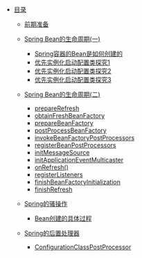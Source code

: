 - [目录](/md/source_code/spring/_sidebar.md)

    - [前期准备](/md/source_code/spring/前期准备/前期准备)

    - [Spring Bean的生命周期(一)](/md/source_code/spring/Spring%20Bean的生命周期(一)/Spring%20Bean的生命周期(一))
      - [Spring容器的Bean是如何创建的](/md/source_code/spring/Spring%20Bean的生命周期(一)/Spring%20Bean的生命周期(一)?id=spring容器的bean是如何创建的)
      - [优先实例化启动配置类探究1](/md/source_code/spring/Spring%20Bean的生命周期(一)/Spring%20Bean的生命周期(一)?id=思考)
      - [优先实例化启动配置类探究2](/md/source_code/spring/Spring%20Bean的生命周期(一)/Spring%20Bean的生命周期(一)?id=思考-1)
      - [优先实例化启动配置类探究3](/md/source_code/spring/Spring%20Bean的生命周期(一)/Spring%20Bean的生命周期(一)?id=思考-2)

    - [Spring Bean的生命周期(二)](/md/source_code/spring/Spring%20Bean的生命周期(二)/Spring%20Bean的生命周期(二))
        - [prepareRefresh](/md/source_code/spring/Spring%20Bean的生命周期(二)/Spring%20Bean的生命周期(二)?id=preparerefresh)
        - [obtainFreshBeanFactory](/md/source_code/spring/Spring%20Bean的生命周期(二)/Spring%20Bean的生命周期(二)?id=obtainfreshbeanfactory)
        - [prepareBeanFactory](/md/source_code/spring/Spring%20Bean的生命周期(二)/Spring%20Bean的生命周期(二)?id=preparebeanfactory)
        - [postProcessBeanFactory](/md/source_code/spring/Spring%20Bean的生命周期(二)/Spring%20Bean的生命周期(二)?id=postprocessbeanfactory)
        - [invokeBeanFactoryPostProcessors](/md/source_code/spring/Spring%20Bean的生命周期(二)/Spring%20Bean的生命周期(二)?id=invokebeanfactorypostprocessors)
        - [registerBeanPostProcessors](/md/source_code/spring/Spring%20Bean的生命周期(二)/Spring%20Bean的生命周期(二)?id=registerbeanpostprocessors)
        - [initMessageSource](/md/source_code/spring/Spring%20Bean的生命周期(二)/Spring%20Bean的生命周期(二)?id=initmessagesource)
        - [initApplicationEventMulticaster](/md/source_code/spring/Spring%20Bean的生命周期(二)/Spring%20Bean的生命周期(二)?id=initapplicationeventmulticaster)
        - [onRefresh()](/md/source_code/spring/Spring%20Bean的生命周期(二)/Spring%20Bean的生命周期(二)?id=onrefresh)
        - [registerListeners](/md/source_code/spring/Spring%20Bean的生命周期(二)/Spring%20Bean的生命周期(二)?id=registerlisteners)
        - [finishBeanFactoryInitialization](/md/source_code/spring/Spring%20Bean的生命周期(二)/Spring%20Bean的生命周期(二)?id=finishbeanfactoryinitialization)
        - [finishRefresh](/md/source_code/spring/Spring%20Bean的生命周期(二)/Spring%20Bean的生命周期(二)?id=finishrefresh)

    - [Spring的骚操作](#)
      - [Bean创建的具体过程](/md/source_code/spring/Spring的骚操作/doCreateBean/createBean.md)

    - [Spring的后置处理器](#)
        - [ConfigurationClassPostProcessor](/md/source_code/spring/后置处理器/ConfigurationClassPostProcessor/ConfigurationClassPostProcessor.md)

    